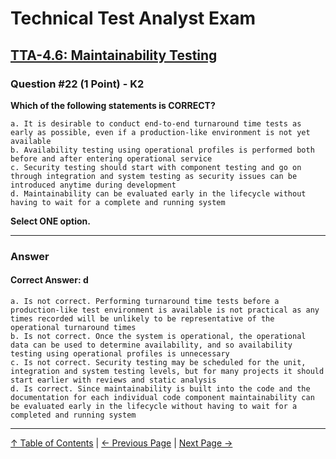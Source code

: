# Technical Test Analyst Exam

## [TTA-4.6: Maintainability Testing](../4-quality-characteristics-for-technical-testing/4.6-maintainability-testing.md)

### Question #22 (1 Point) - K2

**Which of the following statements is CORRECT?**

    a. It is desirable to conduct end-to-end turnaround time tests as early as possible, even if a production-like environment is not yet available
    b. Availability testing using operational profiles is performed both before and after entering operational service
    c. Security testing should start with component testing and go on through integration and system testing as security issues can be introduced anytime during development
    d. Maintainability can be evaluated early in the lifecycle without having to wait for a complete and running system

**Select ONE option.**

---

### Answer

#### Correct Answer: d

    a. Is not correct. Performing turnaround time tests before a production-like test environment is available is not practical as any times recorded will be unlikely to be representative of the operational turnaround times
    b. Is not correct. Once the system is operational, the operational data can be used to determine availability, and so availability testing using operational profiles is unnecessary
    c. Is not correct. Security testing may be scheduled for the unit, integration and system testing levels, but for many projects it should start earlier with reviews and static analysis
    d. Is correct. Since maintainability is built into the code and the documentation for each individual code component maintainability can be evaluated early in the lifecycle without having to wait for a completed and running system

---

[↑ Table of Contents](../../README.md#table-of-contents) | [← Previous Page](question-21.md) | [Next Page →](question-23.md)
